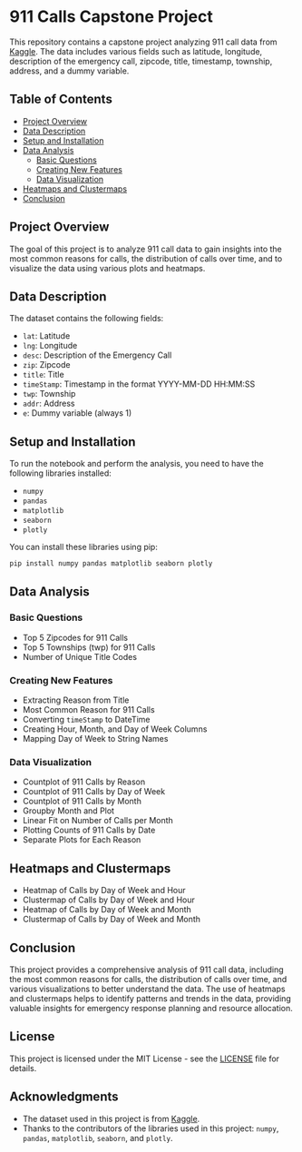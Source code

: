 # 911 Calls Capstone Project

This repository contains a capstone project analyzing 911 call data from [Kaggle](https://www.kaggle.com/mchirico/montcoalert). The data includes various fields such as latitude, longitude, description of the emergency call, zipcode, title, timestamp, township, address, and a dummy variable.

## Table of Contents

- [Project Overview](#project-overview)
- [Data Description](#data-description)
- [Setup and Installation](#setup-and-installation)
- [Data Analysis](#data-analysis)
  - [Basic Questions](#basic-questions)
  - [Creating New Features](#creating-new-features)
  - [Data Visualization](#data-visualization)
- [Heatmaps and Clustermaps](#heatmaps-and-clustermaps)
- [Conclusion](#conclusion)

## Project Overview

The goal of this project is to analyze 911 call data to gain insights into the most common reasons for calls, the distribution of calls over time, and to visualize the data using various plots and heatmaps.

## Data Description

The dataset contains the following fields:

- `lat`: Latitude
- `lng`: Longitude
- `desc`: Description of the Emergency Call
- `zip`: Zipcode
- `title`: Title
- `timeStamp`: Timestamp in the format YYYY-MM-DD HH:MM:SS
- `twp`: Township
- `addr`: Address
- `e`: Dummy variable (always 1)

## Setup and Installation

To run the notebook and perform the analysis, you need to have the following libraries installed:

- `numpy`
- `pandas`
- `matplotlib`
- `seaborn`
- `plotly`

You can install these libraries using pip:

```bash
pip install numpy pandas matplotlib seaborn plotly
```

## Data Analysis

### Basic Questions

- Top 5 Zipcodes for 911 Calls
- Top 5 Townships (twp) for 911 Calls
- Number of Unique Title Codes

### Creating New Features

- Extracting Reason from Title
- Most Common Reason for 911 Calls
- Converting `timeStamp` to DateTime
- Creating Hour, Month, and Day of Week Columns
- Mapping Day of Week to String Names

### Data Visualization

- Countplot of 911 Calls by Reason
- Countplot of 911 Calls by Day of Week
- Countplot of 911 Calls by Month
- Groupby Month and Plot
- Linear Fit on Number of Calls per Month
- Plotting Counts of 911 Calls by Date
- Separate Plots for Each Reason

## Heatmaps and Clustermaps

- Heatmap of Calls by Day of Week and Hour
- Clustermap of Calls by Day of Week and Hour
- Heatmap of Calls by Day of Week and Month
- Clustermap of Calls by Day of Week and Month

## Conclusion

This project provides a comprehensive analysis of 911 call data, including the most common reasons for calls, the distribution of calls over time, and various visualizations to better understand the data. The use of heatmaps and clustermaps helps to identify patterns and trends in the data, providing valuable insights for emergency response planning and resource allocation.

## License

This project is licensed under the MIT License - see the [LICENSE](LICENSE) file for details.

## Acknowledgments

- The dataset used in this project is from [Kaggle](https://www.kaggle.com/mchirico/montcoalert).
- Thanks to the contributors of the libraries used in this project: `numpy`, `pandas`, `matplotlib`, `seaborn`, and `plotly`.
